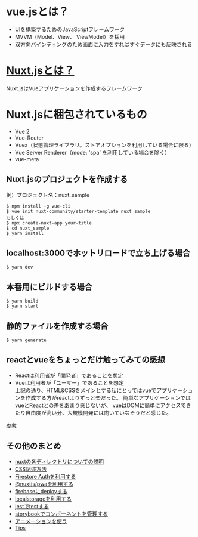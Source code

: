 # vue.jsとは？
* UIを構築するためのJavaScriptフレームワーク
* MVVM（Model、View、 ViewModel）を採用
* 双方向バインディングのため画面に入力をすればすぐデータにも反映される

# [Nuxt.jsとは？](https://ja.nuxtjs.org/guide/)
Nuxt.jsはVueアプリケーションを作成するフレームワーク

# Nuxt.jsに梱包されているもの
 * Vue 2
 * Vue-Router
 * Vuex（状態管理ライブラリ。ストアオプションを利用している場合に限る）
 * Vue Server Renderer（mode: 'spa' を利用している場合を除く）
 * vue-meta

## Nuxt.jsのプロジェクトを作成する
例）プロジェクト名：nuxt_sample
```
$ npm install -g vue-cli 
$ vue init nuxt-community/starter-template nuxt_sample
もしくは
$ npx create-nuxt-app your-title
$ cd nuxt_sample
$ yarn install
```

## localhost:3000でホットリロードで立ち上げる場合
```
$ yarn dev
```

## 本番用にビルドする場合
```
$ yarn build
$ yarn start
```

## 静的ファイルを作成する場合
```
$ yarn generate
```

## reactとvueをちょっとだけ触ってみての感想
* Reactは利用者が「開発者」であることを想定
* Vueは利用者が「ユーザー」であることを想定  
上記の通り、HTML&CSSをメインとする私にとってはvueでアプリケーションを作成する方がreactよりずっと楽だった。
簡単なアプリケーションではvueとReactとの差をあまり感じないが、
vueはDOMに簡単にアクセスできたり自由度が高い分、大規模開発には向いていなそうだと感じた。

[参考](https://qiita.com/yoichiwo7/items/236b6535695ea67b4fbe)

## その他のまとめ
* [nuxtの各ディレクトリについての説明](_doc/NUXT.md)
* [CSS記述方法](_doc/CSS.md)
* [Firestore Authを利用する](_doc/AUTH.md)
* [@nuxtjs/pwaを利用する](_doc/PWA.md)
* [firebaseにdeployする](_doc/FIREBASE_FUNCTIONS.md)
* [localstorageを利用する](_doc/LOCALSTORAGE.md)
* [jestでtestする](_doc/TEST.md)
* [storybookでコンポーネントを管理する](_doc/STORYBOOK.md)
* [アニメーションを使う](_doc/ANIMATION.md)
* [Tips](_doc/TIPS.md)

